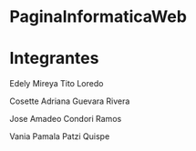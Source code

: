 # PaginaInformaticaWeb

# Integrantes
  Edely Mireya Tito Loredo
  
  Cosette Adriana Guevara Rivera
  
  Jose Amadeo Condori Ramos
  
  Vania Pamala Patzi Quispe
